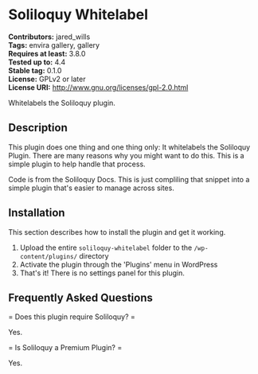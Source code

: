 # Soliloquy Whitelabel

**Contributors:** jared_wills  
**Tags:** envira gallery, gallery  
**Requires at least:** 3.8.0  
**Tested up to:** 4.4  
**Stable tag:** 0.1.0  
**License:** GPLv2 or later  
**License URI:** http://www.gnu.org/licenses/gpl-2.0.html  

Whitelabels the Soliloquy plugin.

## Description

This plugin does one thing and one thing only: It whitelabels the Soliloquy Plugin. There are many reasons why you might want to do this. This is a simple plugin to help handle that process. 

Code is from the Soliloquy Docs. This is just compliling that snippet into a simple plugin that's easier to manage across sites.

## Installation

This section describes how to install the plugin and get it working.

1. Upload the entire `soliloquy-whitelabel` folder to the `/wp-content/plugins/` directory
1. Activate the plugin through the 'Plugins' menu in WordPress
1. That's it! There is no settings panel for this plugin.

## Frequently Asked Questions

= Does this plugin require Soliloquy? =

Yes.

= Is Soliloquy a Premium Plugin? =

Yes.
